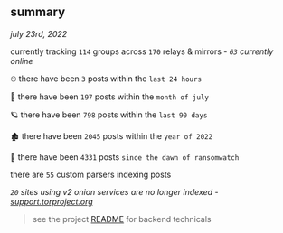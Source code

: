 
## summary
_july 23rd, 2022_

currently tracking `114` groups across `170` relays & mirrors - _`63` currently online_

⏲ there have been `3` posts within the `last 24 hours`

🦈 there have been `197` posts within the `month of july`

🪐 there have been `798` posts within the `last 90 days`

🏚 there have been `2045` posts within the `year of 2022`

🦕 there have been `4331` posts `since the dawn of ransomwatch`

there are `55` custom parsers indexing posts

_`20` sites using v2 onion services are no longer indexed - [support.torproject.org](https://support.torproject.org/onionservices/v2-deprecation/)_

> see the project [README](https://github.com/joshhighet/ransomwatch#ransomwatch--) for backend technicals
